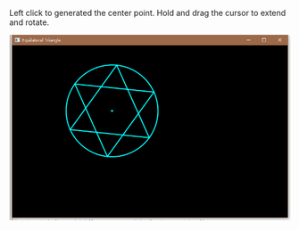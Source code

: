 Left click to generated the center point. Hold and drag the cursor to extend and rotate.

![index](https://github.com/CodyNing/MagicCircle/blob/master/preview.png)
